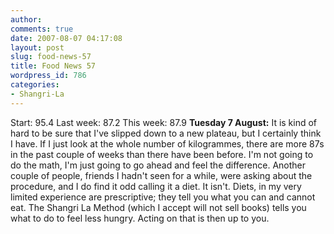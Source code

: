 ```yaml
---
author:
comments: true
date: 2007-08-07 04:17:08
layout: post
slug: food-news-57
title: Food News 57
wordpress_id: 786
categories:
- Shangri-La
---
```


Start: 95.4 Last week: 87.2 This week: 87.9
**Tuesday 7 August:** It is kind of hard to be sure that I've slipped down to a new plateau, but I certainly think I have. If I just look at the whole number of kilogrammes, there are more 87s in the past couple of weeks than there have been before. I'm not going to do the math, I'm just going to go ahead and feel the difference. Another couple of people, friends I hadn't seen for a while, were asking about the procedure, and I do find it odd calling it a diet. It isn't. Diets, in my very limited experience are prescriptive; they tell you what you can and cannot eat. The Shangri La Method (which I accept will not sell books) tells you what to do to feel less hungry. Acting on that is then up to you.

